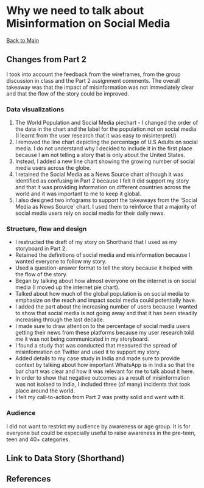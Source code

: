 # Why we need to talk about Misinformation on Social Media
[Back to Main](README.md/)

## Changes from Part 2
I took into account the feedback from the wireframes, from the group discussion in class and the Part 2 assignment comments. 
The overall takeaway was that the impact of misinformation was not immediately clear and that the flow of the story could be improved.

### Data visualizations
1. The World Population and Social Media piechart - I changed the order of the data in the chart and the label for the population not on social media (I learnt from the user research that it was easy to misinterpret/)
2. I removed the line chart depicting the percentage of U.S Adults on social media. I do not understand why I decided to include it in the first place because I am not telling a story that is only about the United States.
3. Instead, I added a new line chart showing the growing number of social media users across the globe.
4. I retained the Social Media as a News Source chart although it was identified as confusing in Part 2 because I felt it did support my story and that it was providing information on different countries across the world and it was important to me to keep it global.
5. I also designed two infograms to support the takeaways from the 'Social Media as News Source' chart. I used them to reinforce that a majority of social media users rely on social media for their daily news.

### Structure, flow and design
* I restructed the draft of my story on Shorthand that I used as my storyboard in Part 2. 
* Retained the definitions of social media and misinformation because I wanted everyone to follow my story.
* Used a question-answer format to tell the story because it helped with the flow of the story.
* Began by talking about how almost everyone on the internet is on social media (I moved up the internet pie chart).
* Talked about how much of the global population is on social media to emphasize on the reach and impact social media could potentially have.
* I added the part about the increasing number of users because I wanted to show that social media is not going away and that it has been steadily increasing through the last decade.
* I made sure to draw attention to the percentage of social media users getting their news from these platforms because my user research told me it was not being communicated in my storyboard.
* I found a study that was conducted that measured the spread of misinfomration on Twitter and used it to support my story.
* Added details to my case study in India and made sure to provide context by talking about how important WhatsApp is in India so that the bar chart was clear and how it was relevant for me to talk about it here.
* In order to show that negative outcomes as a result of misinformation was not isolaed to India, I included three (of many) incidents that took place around the world. 
* I felt my call-to-action from Part 2 was pretty solid and went with it.

### Audience
I did not want to restrict my audience by awareness or age group. It is for everyone but could be especially useful to raise awareness in the pre-teen, teen and 40+ categories. 

## Link to Data Story (Shorthand)


## References
